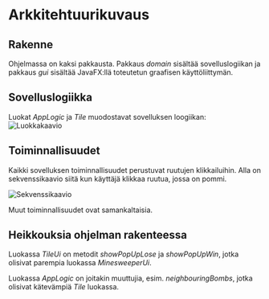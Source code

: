 # Arkkitehtuurikuvaus
## Rakenne
Ohjelmassa on kaksi pakkausta. Pakkaus *domain* sisältää sovelluslogiikan ja pakkaus *gui* sisältää JavaFX:llä toteutetun graafisen käyttöliittymän.

## Sovelluslogiikka
Luokat *AppLogic* ja *Tile* muodostavat sovelluksen loogiikan:
![Luokkakaavio](https://user-images.githubusercontent.com/48727015/56224551-74987000-6078-11e9-9390-5d702256bec9.PNG)

## Toiminnallisuudet
Kaikki sovelluksen toiminnallisuudet perustuvat ruutujen klikkailuihin. Alla on sekvenssikaavio siitä kun käyttäjä klikkaa ruutua, jossa on pommi.

![Sekvenssikaavio](https://user-images.githubusercontent.com/48727015/56227458-343bf080-607e-11e9-8792-6ea40fa6d6d0.png)

Muut toiminnallisuudet ovat samankaltaisia.

## Heikkouksia ohjelman rakenteessa

Luokassa *TileUi* on  metodit _showPopUpLose_ ja _showPopUpWin_, jotka olisivat parempia luokassa *MinesweeperUi*.

Luokassa *AppLogic* on joitakin muuttujia, esim. _neighbouringBombs_, jotka olisivat kätevämpiä *Tile* luokassa.

